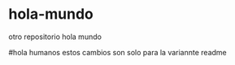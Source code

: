 # hola-mundo
otro repositorio hola mundo

#hola humanos
estos cambios son solo para la variannte readme
